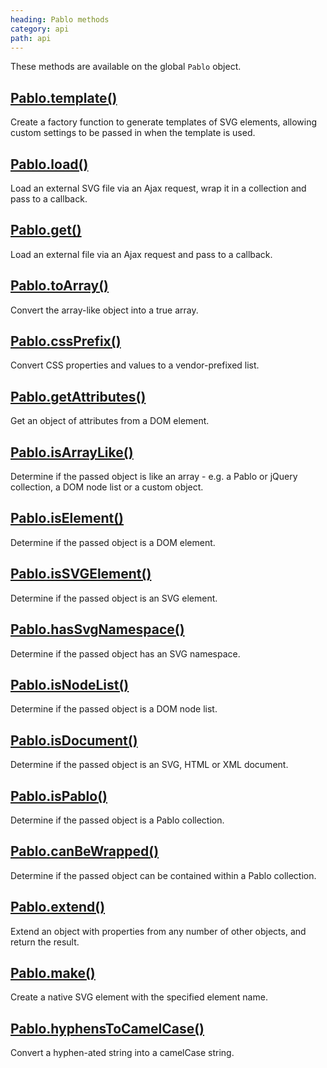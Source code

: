 ```yaml
---
heading: Pablo methods
category: api
path: api
---
```

These methods are available on the global `Pablo` object.


## [Pablo.template()](/api/Pablo.template/)

Create a factory function to generate templates of SVG elements, allowing custom settings to be passed in when the template is used.


## [Pablo.load()](/api/Pablo.load/)

Load an external SVG file via an Ajax request, wrap it in a collection and pass to a callback.


## [Pablo.get()](/api/Pablo.get/)

Load an external file via an Ajax request and pass to a callback.


## [Pablo.toArray()](/api/Pablo.toArray/)

Convert the array-like object into a true array.


## [Pablo.cssPrefix()](/api/Pablo.cssPrefix/)

Convert CSS properties and values to a vendor-prefixed list.


## [Pablo.getAttributes()](/api/Pablo.getAttributes/)

Get an object of attributes from a DOM element.


## [Pablo.isArrayLike()](/api/Pablo.isArrayLike/)

Determine if the passed object is like an array - e.g. a Pablo or jQuery 
collection, a DOM node list or a custom object.


## [Pablo.isElement()](/api/Pablo.isElement/)

Determine if the passed object is a DOM element.


## [Pablo.isSVGElement()](/api/Pablo.isSVGElement/)

Determine if the passed object is an SVG element.


## [Pablo.hasSvgNamespace()](/api/Pablo.isSVGElement/)

Determine if the passed object has an SVG namespace.


## [Pablo.isNodeList()](/api/Pablo.isNodeList/)

Determine if the passed object is a DOM node list.


## [Pablo.isDocument()](/api/Pablo.isDocument/)

Determine if the passed object is an SVG, HTML or XML document.


## [Pablo.isPablo()](/api/Pablo.isPablo/)

Determine if the passed object is a Pablo collection.


## [Pablo.canBeWrapped()](/api/Pablo.canBeWrapped/)

Determine if the passed object can be contained within a Pablo collection.


## [Pablo.extend()](/api/Pablo.extend/)

Extend an object with properties from any number of other objects, and return the result.


## [Pablo.make()](/api/Pablo.make/)

Create a native SVG element with the specified element name.


## [Pablo.hyphensToCamelCase()](/api/Pablo.hyphensToCamelCase/)

Convert a hyphen-ated string into a camelCase string.
